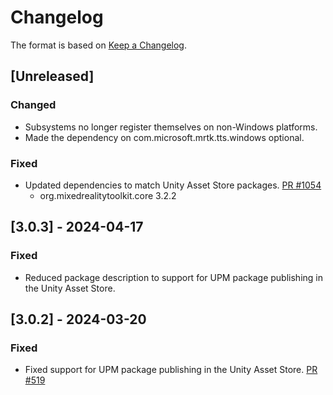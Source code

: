 # Changelog

The format is based on [Keep a Changelog](https://keepachangelog.com/en/1.1.0/).

## [Unreleased]

### Changed

* Subsystems no longer register themselves on non-Windows platforms.
* Made the dependency on com.microsoft.mrtk.tts.windows optional.

### Fixed

* Updated dependencies to match Unity Asset Store packages. [PR #1054](https://github.com/MixedRealityToolkit/MixedRealityToolkit-Unity/pull/1054)
  * org.mixedrealitytoolkit.core 3.2.2

## [3.0.3] - 2024-04-17

### Fixed

* Reduced package description to support for UPM package publishing in the Unity Asset Store.

## [3.0.2] - 2024-03-20

### Fixed

* Fixed support for UPM package publishing in the Unity Asset Store. [PR #519](https://github.com/MixedRealityToolkit/MixedRealityToolkit-Unity/pull/519)
